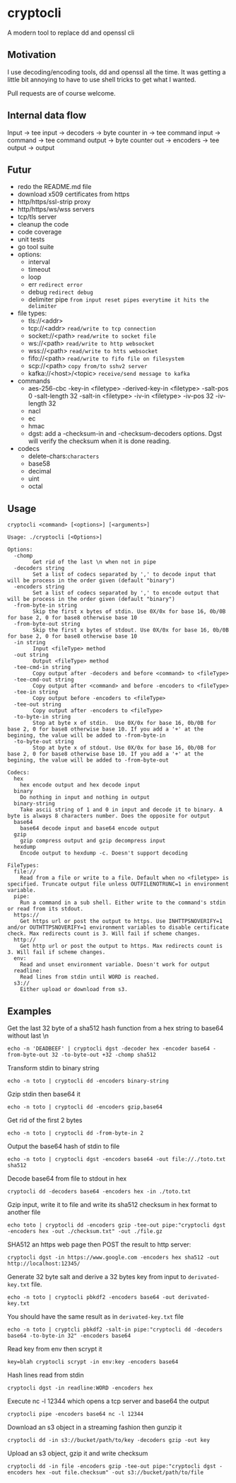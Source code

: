 # cryptocli
A modern tool to replace dd and openssl cli

## Motivation
I use decoding/encoding tools, dd and openssl all the time. It was getting a little bit annoying to have to use shell tricks to get what I wanted.

Pull requests are of course welcome.

## Internal data flow

Input -> tee input -> decoders -> byte counter in -> tee command input -> command -> tee command output -> byte counter out -> encoders -> tee output -> output

## Futur

  - redo the README.md file
  - download x509 certificates from https
  - http/https/ssl-strip proxy
  - http/https/ws/wss servers
  - tcp/tls server
  - cleanup the code
  - code coverage
  - unit tests
  - go tool suite
  - options:
    - interval
    - timeout
    - loop
    - err `redirect error`
    - debug `redirect debug`
    - delimiter pipe `from input reset pipes everytime it hits the delimiter`
  - file types:
    - tls://\<addr>
    - tcp://\<addr> `read/write to tcp connection`
    - socket://\<path> `read/write to socket file`
    - ws://\<path> `read/write to http websocket`
    - wss://\<path> `read/write to htts websocket`
    - fifo://\<path> `read/write to fifo file on filesystem`
    - scp://\<path> `copy from/to sshv2 server`
    - kafka://\<host>/\<topic> `receive/send message to kafka`
  - commands
    - aes-256-cbc -key-in \<filetype> -derived-key-in \<filetype> -salt-pos 0 -salt-length 32 -salt-in \<filetype> -iv-in \<filetype> -iv-pos 32 -iv-length 32
    - nacl
    - ec
    - hmac
    - dgst: add a -checksum-in and -checksum-decoders options. Dgst will verify the checksum when it is done reading.
  - codecs
    - delete-chars:`characters`
    - base58
    - decimal
    - uint
    - octal

## Usage

```
cryptocli <command> [<options>] [<arguments>]
```

```
Usage: ./cryptocli [<Options>] 

Options:
  -chomp
    	Get rid of the last \n when not in pipe
  -decoders string
    	Set a list of codecs separated by ',' to decode input that will be process in the order given (default "binary")
  -encoders string
    	Set a list of codecs separated by ',' to encode output that will be process in the order given (default "binary")
  -from-byte-in string
    	Skip the first x bytes of stdin. Use 0X/0x for base 16, 0b/0B for base 2, 0 for base8 otherwise base 10
  -from-byte-out string
    	Skip the first x bytes of stdout. Use 0X/0x for base 16, 0b/0B for base 2, 0 for base8 otherwise base 10
  -in string
    	Input <fileType> method
  -out string
    	Output <fileType> method
  -tee-cmd-in string
    	Copy output after -decoders and before <command> to <fileType>
  -tee-cmd-out string
    	Copy output after <command> and before -encoders to <fileType>
  -tee-in string
    	Copy output before -encoders to <fileType>
  -tee-out string
    	Copy output after -encoders to <fileType>
  -to-byte-in string
    	Stop at byte x of stdin.  Use 0X/0x for base 16, 0b/0B for base 2, 0 for base8 otherwise base 10. If you add a '+' at the begining, the value will be added to -from-byte-in
  -to-byte-out string
    	Stop at byte x of stdout. Use 0X/0x for base 16, 0b/0B for base 2, 0 for base8 otherwise base 10. If you add a '+' at the begining, the value will be added to -from-byte-out

Codecs:
  hex
	hex encode output and hex decode input
  binary
	Do nothing in input and nothing in output
  binary-string
	Take ascii string of 1 and 0 in input and decode it to binary. A byte is always 8 characters number. Does the opposite for output
  base64
	base64 decode input and base64 encode output
  gzip
	gzip compress output and gzip decompress input
  hexdump
	Encode output to hexdump -c. Doesn't support decoding

FileTypes:
  file://
	Read from a file or write to a file. Default when no <filetype> is specified. Truncate output file unless OUTFILENOTRUNC=1 in environment variable.
  pipe:
	Run a command in a sub shell. Either write to the command's stdin or read from its stdout.
  https://
	Get https url or post the output to https. Use INHTTPSNOVERIFY=1 and/or OUTHTTPSNOVERIFY=1 environment variables to disable certificate check. Max redirects count is 3. Will fail if scheme changes.
  http://
	Get http url or post the output to https. Max redirects count is 3. Will fail if scheme changes.
  env:
	Read and unset environment variable. Doesn't work for output
  readline:
	Read lines from stdin until WORD is reached.
  s3://
	Either upload or download from s3.
```

## Examples

Get the last 32 byte of a sha512 hash function from a hex string to base64 without last \n

```
echo -n 'DEADBEEF' | cryptocli dgst -decoder hex -encoder base64 -from-byte-out 32 -to-byte-out +32 -chomp sha512
```

Transform stdin to binary string

```
echo -n toto | cryptocli dd -encoders binary-string
```

Gzip stdin then base64 it

```
echo -n toto | cryptocli dd -encoders gzip,base64
```

Get rid of the first 2 bytes

```
echo -n toto | cryptocli dd -from-byte-in 2
```

Output the base64 hash of stdin to file

```
echo -n toto | cryptocli dgst -encoders base64 -out file://./toto.txt sha512
```

Decode base64 from file to stdout in hex

```
cryptocli dd -decoders base64 -encoders hex -in ./toto.txt
```

Gzip input, write it to file and write its sha512 checksum in hex format to another file

```
echo toto | cryptocli dd -encoders gzip -tee-out pipe:"cryptocli dgst -encoders hex -out ./checksum.txt" -out ./file.gz
```

SHA512 an https web page then POST the result to http server:

```
cryptocli dgst -in https://www.google.com -encoders hex sha512 -out http://localhost:12345/
```

Generate 32 byte salt and derive a 32 bytes key from input to `derivated-key.txt` file.

```
echo -n toto | cryptocli pbkdf2 -encoders base64 -out derivated-key.txt
```

You should have the same result as in `derivated-key.txt` file

```
echo -n toto | cryptcli pbkdf2 -salt-in pipe:"cryptocli dd -decoders base64 -to-byte-in 32" -encoders base64
```

Read key from env then scrypt it

```
key=blah cryptocli scrypt -in env:key -encoders base64
```

Hash lines read from stdin

```
cryptocli dgst -in readline:WORD -encoders hex
```

Execute nc -l 12344 which opens a tcp server and base64 the output

```
cryptocli pipe -encoders base64 nc -l 12344
```

Download an s3 object in a streaming fashion then gunzip it

```
cryptocli dd -in s3://bucket/path/to/key -decoders gzip -out key
```

Upload an s3 object, gzip it and write checksum
```
cryptocli dd -in file -encoders gzip -tee-out pipe:"cryptocli dgst -encoders hex -out file.checksum" -out s3://bucket/path/to/file
```

